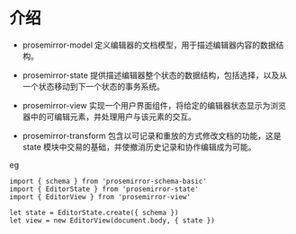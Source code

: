 # 介绍

- prosemirror-model 定义编辑器的文档模型，用于描述编辑器内容的数据结构。

- prosemirror-state 提供描述编辑器整个状态的数据结构，包括选择，以及从一个状态移动到下一个状态的事务系统。

- prosemirror-view 实现一个用户界面组件，将给定的编辑器状态显示为浏览器中的可编辑元素，并处理用户与该元素的交互。

- prosemirror-transform 包含以可记录和重放的方式修改文档的功能，这是 state 模块中交易的基础，并使撤消历史记录和协作编辑成为可能。

eg

```tsx
import { schema } from 'prosemirror-schema-basic'
import { EditorState } from 'prosemirror-state'
import { EditorView } from 'prosemirror-view'

let state = EditorState.create({ schema })
let view = new EditorView(document.body, { state })
```
